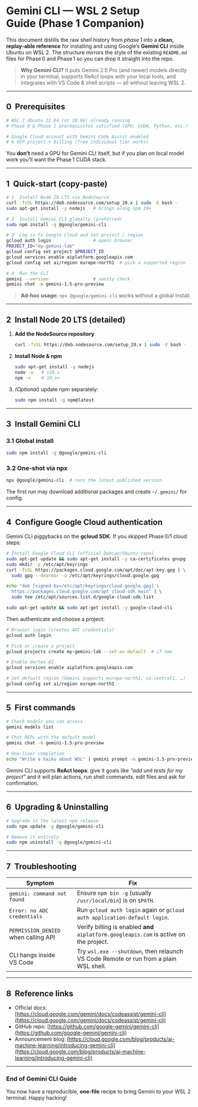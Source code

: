 # Gemini CLI — WSL 2 Setup Guide (Phase 1 Companion)

This document distills the raw shell history from *phase 1* into a **clean, replay‑able reference** for installing and using Google’s **Gemini CLI** inside Ubuntu on WSL 2.  The structure mirrors the style of the existing `README.md` files for Phase 0 and Phase 1 so you can drop it straight into the repo.

> **Why Gemini CLI?**  It puts Gemini 2.5 Pro (and newer) models directly in your terminal, supports ReAct loops with your local tools, and integrates with VS Code & shell scripts — all without leaving WSL 2.

---

## 0  Prerequisites

```bash
# WSL 2 Ubuntu 22.04 (or 20.04) already running
# Phase 0 & Phase 1 prerequisites satisfied (GPU, CUDA, Python, etc.)

# Google Cloud account with Gemini Code Assist enabled
# A GCP project + billing (free individual tier works)
```

You **don’t** need a GPU for Gemini CLI itself, but if you plan on local model work you’ll want the Phase 1 CUDA stack.

---

## 1  Quick‑start (copy‑paste)

```bash
# 1  Install Node 20 LTS via NodeSource
curl -fsSL https://deb.nodesource.com/setup_20.x | sudo -E bash -
sudo apt-get install -y nodejs   # brings along npm 10+

# 2  Install Gemini CLI globally (preferred)
sudo npm install -g @google/gemini-cli

# 3  Log in to Google Cloud and set project / region
gcloud auth login                # opens browser
PROJECT_ID="my‑gemini‑lab"
gcloud config set project $PROJECT_ID
gcloud services enable aiplatform.googleapis.com
gcloud config set ai/region europe-north1  # pick a supported region

# 4  Run the CLI
gemini --version                 # sanity check
gemini chat -m gemini-1.5-pro-preview
```

> **Ad‑hoc usage:** `npx @google/gemini-cli` works without a global install.

---

## 2  Install Node 20 LTS (detailed)

1. **Add the NodeSource repository**

   ```bash
   curl -fsSL https://deb.nodesource.com/setup_20.x | sudo -E bash -
   ```
2. **Install Node & npm**

   ```bash
   sudo apt-get install -y nodejs
   node -v   # v20.x
   npm -v    # 10.x+
   ```
3. *(Optional)* update npm separately:

   ```bash
   sudo npm install -g npm@latest
   ```

---

## 3  Install Gemini CLI

### 3.1 Global install

```bash
sudo npm install -g @google/gemini-cli
```

### 3.2 One‑shot via npx

```bash
npx @google/gemini-cli  # runs the latest published version
```

The first run may download additional packages and create `~/.gemini/` for config.

---

## 4  Configure Google Cloud authentication

Gemini CLI piggybacks on the **gcloud SDK**.  If you skipped Phase 0/1 cloud steps:

```bash
# Install Google Cloud CLI (official Debian/Ubuntu repo)
sudo apt-get update && sudo apt-get install -y ca-certificates gnupg
sudo mkdir -p /etc/apt/keyrings
curl -fsSL https://packages.cloud.google.com/apt/doc/apt-key.gpg | \
  sudo gpg --dearmor -o /etc/apt/keyrings/cloud.google.gpg

echo "deb [signed-by=/etc/apt/keyrings/cloud.google.gpg] \
  https://packages.cloud.google.com/apt cloud-sdk main" | \
  sudo tee /etc/apt/sources.list.d/google-cloud-sdk.list

sudo apt-get update && sudo apt-get install -y google-cloud-cli
```

Then authenticate and choose a project:

```bash
# Browser login (creates ADC credentials)
gcloud auth login

# Pick or create a project
gcloud projects create my‑gemini‑lab --set-as-default  # if new

# Enable Vertex AI
gcloud services enable aiplatform.googleapis.com

# Set default region (Gemini supports europe‑north1, us‑central1, …)
gcloud config set ai/region europe-north1
```

---

## 5  First commands

```bash
# Check models you can access
gemini models list

# Chat REPL with the default model
gemini chat -m gemini-1.5-pro-preview

# One‑liner completion
echo "Write a haiku about WSL" | gemini prompt -m gemini-1.5-pro-preview
```

Gemini CLI supports **ReAct loops**: give it goals like *“add unit tests for my project”* and it will plan actions, run shell commands, edit files and ask for confirmation.

---

## 6  Upgrading & Uninstalling

```bash
# Upgrade to the latest npm release
sudo npm update -g @google/gemini-cli

# Remove it entirely
sudo npm uninstall -g @google/gemini-cli
```

---

## 7  Troubleshooting

| Symptom                              | Fix                                                                                     |
| ------------------------------------ | --------------------------------------------------------------------------------------- |
| `gemini: command not found`          | Ensure `npm bin -g` (usually `/usr/local/bin`) is on `$PATH`.                           |
| `Error: no ADC credentials`          | Run `gcloud auth login` again or `gcloud auth application-default login`.               |
| `PERMISSION_DENIED` when calling API | Verify billing is enabled **and** `aiplatform.googleapis.com` is active on the project. |
| CLI hangs inside VS Code             | Try `wsl.exe --shutdown`, then relaunch VS Code Remote or run from a plain WSL shell.   |

---

## 8  Reference links

* Official docs: [https://cloud.google.com/gemini/docs/codeassist/gemini-cli](https://cloud.google.com/gemini/docs/codeassist/gemini-cli)
* GitHub repo: [https://github.com/google-gemini/gemini-cli](https://github.com/google-gemini/gemini-cli)
* Announcement blog: [https://cloud.google.com/blog/products/ai-machine-learning/introducing-gemini-cli](https://cloud.google.com/blog/products/ai-machine-learning/introducing-gemini-cli)

---

### End of Gemini CLI Guide

You now have a reproducible, **one‑file** recipe to bring Gemini to your WSL 2 terminal.  Happy hacking!

